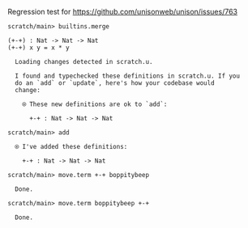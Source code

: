 Regression test for https://github.com/unisonweb/unison/issues/763

``` ucm :hide
scratch/main> builtins.merge

```

``` unison
(+-+) : Nat -> Nat -> Nat
(+-+) x y = x * y
```

``` ucm :added-by-ucm
  Loading changes detected in scratch.u.

  I found and typechecked these definitions in scratch.u. If you
  do an `add` or `update`, here's how your codebase would
  change:
  
    ⍟ These new definitions are ok to `add`:
    
      +-+ : Nat -> Nat -> Nat

```

``` ucm
scratch/main> add

  ⍟ I've added these definitions:
  
    +-+ : Nat -> Nat -> Nat

scratch/main> move.term +-+ boppitybeep

  Done.

scratch/main> move.term boppitybeep +-+

  Done.

```
